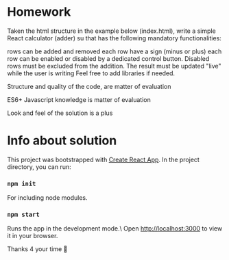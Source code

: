 # Homework

Taken the html structure in the example below (index.html),
write a simple React calculator (adder) su that has the following mandatory functionalities:

rows can be added and removed
each row have a sign (minus or plus)
each row can be enabled or disabled by a dedicated control button. Disabled rows must be excluded from the addition.
The result must be updated "live" while the user is writing
Feel free to add libraries if needed.

Structure and quality of the code, are matter of evaluation

ES6+ Javascript knowledge is matter of evaluation

Look and feel of the solution is a plus

# Info about solution

This project was bootstrapped with [Create React App](https://github.com/facebook/create-react-app). In the project directory, you can run:

### `npm init`

For including node modules.

### `npm start`

Runs the app in the development mode.\ Open [http://localhost:3000](http://localhost:3000) to view it in your browser.

Thanks 4 your time 🙂

